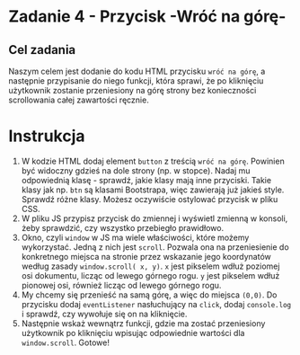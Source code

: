 # Zadanie 4 - Przycisk -Wróć na górę-

## Cel zadania

Naszym celem jest dodanie do kodu HTML przycisku `wróć na górę`, a następnie przypisanie do niego funkcji, która sprawi, że po kliknięciu użytkownik zostanie przeniesiony na górę strony bez konieczności scrollowania całej zawartości ręcznie.

# Instrukcja

1. W kodzie HTML dodaj element `button` z treścią `wróć na górę`. Powinien być widoczny gdzieś na dole strony (np. w stopce). Nadaj mu odpowiednią klasę - sprawdź, jakie klasy mają inne przyciski. Takie klasy jak np. `btn` są klasami Bootstrapa, więc zawierają już jakieś style. Sprawdź różne klasy. Możesz oczywiście ostylować przycisk w pliku CSS. 
2. W pliku JS przypisz przycisk do zmiennej i wyświetl zmienną w konsoli, żeby sprawdzić, czy wszystko przebiegło prawidłowo.
3. Okno, czyli `window` w JS ma wiele właściwości, które możemy wykorzystać. Jedną z nich jest `scroll`. Pozwala ona na przeniesienie do konkretnego miejsca na stronie przez wskazanie jego koordynatów według zasady `window.scroll( x, y)`. `x` jest pikselem wdłuż poziomej osi dokumentu, licząc od lewego górnego rogu. `y` jest pikselem wdłuż pionowej osi, również licząc od lewego górnego rogu.
4. My chcemy się przenieść na samą górę, a więc do miejsca `(0,0)`. Do przycisku dodaj `eventListener` nasłuchujący na `click`, dodaj `console.log` i sprawdź, czy wywołuje się on na kliknięcie. 
5. Następnie wskaż wewnątrz funkcji, gdzie ma zostać przeniesiony użytkownik po kliknięciu wpisując odpowiednie wartości dla `window.scroll`. Gotowe!